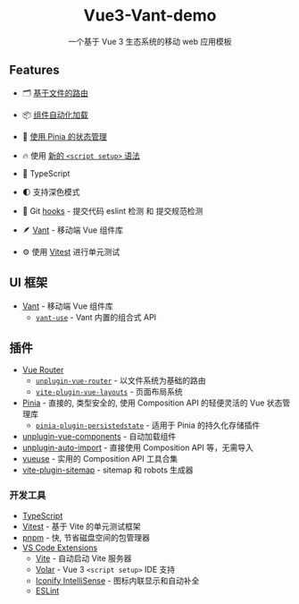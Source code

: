 <h1 align="center">Vue3-Vant-demo</h1>

<p align="center">
  一个基于 Vue 3 生态系统的移动 web 应用模板
</p>

## Features

- 🗂 [基于文件的路由](./src/router)

- 📦 [组件自动化加载](./src/components)

- 🍍 [使用 Pinia 的状态管理](https://pinia.vuejs.org)

- 🔥 使用 [新的 `<script setup>` 语法](https://github.com/vuejs/rfcs/pull/227)

- 💪 TypeScript

- 🌓 支持深色模式

- 🌈 Git [hooks](./.husky) - 提交代码 eslint 检测 和 提交规范检测

- 🪶 [Vant](https://github.com/youzan/vant) - 移动端 Vue 组件库

- ⚙️ 使用 [Vitest](https://github.com/vitest-dev/vitest) 进行单元测试

## UI 框架

- [Vant](https://github.com/youzan/vant) - 移动端 Vue 组件库
  - [`vant-use`](https://github.com/youzan/vant/tree/main/packages/vant-use) - Vant 内置的组合式 API

## 插件

- [Vue Router](https://github.com/vuejs/router)
  - [`unplugin-vue-router`](https://github.com/posva/unplugin-vue-router) - 以文件系统为基础的路由
  - [`vite-plugin-vue-layouts`](https://github.com/JohnCampionJr/vite-plugin-vue-layouts) - 页面布局系统
- [Pinia](https://pinia.vuejs.org) - 直接的, 类型安全的, 使用 Composition API 的轻便灵活的 Vue 状态管理库
  - [`pinia-plugin-persistedstate`](https://github.com/prazdevs/pinia-plugin-persistedstate) -  适用于 Pinia 的持久化存储插件
- [unplugin-vue-components](https://github.com/antfu/unplugin-vue-components) - 自动加载组件
- [unplugin-auto-import](https://github.com/antfu/unplugin-auto-import) - 直接使用 Composition API 等，无需导入
- [vueuse](https://github.com/antfu/vueuse) - 实用的 Composition API 工具合集
- [vite-plugin-sitemap](https://github.com/jbaubree/vite-plugin-sitemap) - sitemap 和 robots 生成器

### 开发工具

- [TypeScript](https://www.typescriptlang.org/)
- [Vitest](https://github.com/vitest-dev/vitest) - 基于 Vite 的单元测试框架
- [pnpm](https://pnpm.js.org/) - 快, 节省磁盘空间的包管理器
- [VS Code Extensions](./.vscode/extensions.json)
  - [Vite](https://marketplace.visualstudio.com/items?itemName=antfu.vite) - 自动启动 Vite 服务器
  - [Volar](https://marketplace.visualstudio.com/items?itemName=Vue.volar) - Vue 3 `<script setup>` IDE 支持
  - [Iconify IntelliSense](https://marketplace.visualstudio.com/items?itemName=antfu.iconify) - 图标内联显示和自动补全
  - [ESLint](https://marketplace.visualstudio.com/items?itemName=dbaeumer.vscode-eslint)
